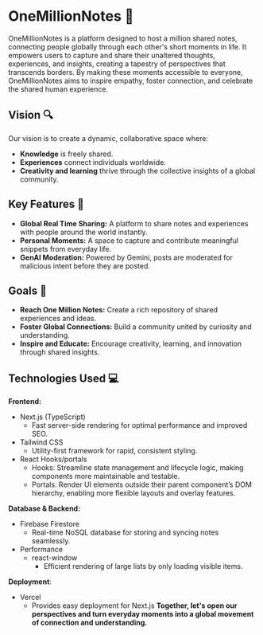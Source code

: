 # OneMillionNotes 📓

OneMillionNotes is a platform designed to host a million shared notes, connecting people globally through each other's short moments in life. It empowers users to capture and share their unaltered thoughts, experiences, and insights, creating a tapestry of perspectives that transcends borders. By making these moments accessible to everyone, OneMillionNotes aims to inspire empathy, foster connection, and celebrate the shared human experience.

## Vision 🔍
Our vision is to create a dynamic, collaborative space where:
- **Knowledge** is freely shared.
- **Experiences** connect individuals worldwide.
- **Creativity and learning** thrive through the collective insights of a global community.

## Key Features 🔑
- **Global Real Time Sharing:** A platform to share notes and experiences with people around the world instantly.
- **Personal Moments:** A space to capture and contribute meaningful snippets from everyday life.
- **GenAI Moderation:** Powered by Gemini, posts are moderated for malicious intent before they are posted.

## Goals 🥅
- **Reach One Million Notes:** Create a rich repository of shared experiences and ideas.
- **Foster Global Connections:** Build a community united by curiosity and understanding.
- **Inspire and Educate:** Encourage creativity, learning, and innovation through shared insights.

## Technologies Used 💻
**Frontend:**
- Next.js (TypeScript)
  - Fast server-side rendering for optimal performance and improved SEO.
- Tailwind CSS
  - Utility-first framework for rapid, consistent styling.
- React Hooks/portals
  - Hooks: Streamline state management and lifecycle logic, making components more maintainable and testable.
  - Portals: Render UI elements outside their parent component’s DOM hierarchy, enabling more flexible layouts and overlay features.

**Database & Backend:**
- Firebase Firestore
  - Real-time NoSQL database for storing and syncing notes seamlessly.
- Performance
  - react-window
    - Efficient rendering of large lists by only loading visible items.

**Deployment**:
- Vercel
  - Provides easy deployment for Next.js
**Together, let's open our perspectives and turn everyday moments into a global movement of connection and understanding.**
